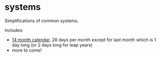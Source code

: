 # systems
Simplifications of common systems.

Includes:
- [14 month calendar](https://rgbz.github.io/systems/date.html), 28 days per month except for last month which is 1 day long (or 2 days long for leap years)
- more to come!